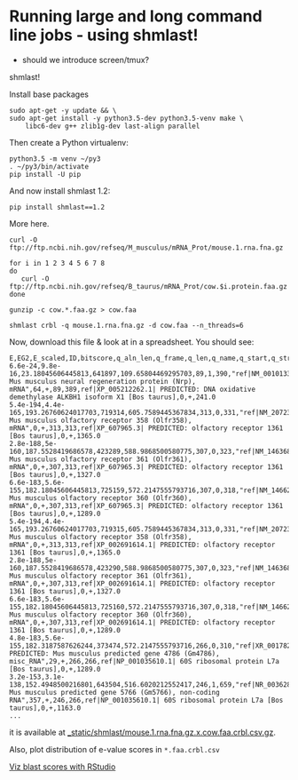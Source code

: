 # Running large and long command line jobs - using shmlast!

* should we introduce screen/tmux?

shmlast!

Install base packages

```
sudo apt-get -y update && \
sudo apt-get install -y python3.5-dev python3.5-venv make \
    libc6-dev g++ zlib1g-dev last-align parallel
```

Then create a Python virtualenv:
```
python3.5 -m venv ~/py3
. ~/py3/bin/activate
pip install -U pip
```

And now install shmlast 1.2:
```
pip install shmlast==1.2
```

More here.


```
curl -O ftp://ftp.ncbi.nih.gov/refseq/M_musculus/mRNA_Prot/mouse.1.rna.fna.gz

for i in 1 2 3 4 5 6 7 8
do
   curl -O ftp://ftp.ncbi.nih.gov/refseq/B_taurus/mRNA_Prot/cow.$i.protein.faa.gz
done

gunzip -c cow.*.faa.gz > cow.faa

shmlast crbl -q mouse.1.rna.fna.gz -d cow.faa --n_threads=6
```

Now, download this file & look at in a spreadsheet.  You should see:

```
E,EG2,E_scaled,ID,bitscore,q_aln_len,q_frame,q_len,q_name,q_start,q_strand,s_aln_len,s_len,s_name,s_start,s_strand,score
6.6e-24,9.8e-16,23.18045606445813,641897,109.65804469295703,89,1,390,"ref|NM_001013372.2| Mus musculus neural regeneration protein (Nrp), mRNA",64,+,89,389,ref|XP_005212262.1| PREDICTED: DNA oxidative demethylase ALKBH1 isoform X1 [Bos taurus],0,+,241.0
5.4e-194,4.4e-165,193.26760624017703,719314,605.7589445367834,313,0,331,"ref|NM_207235.1| Mus musculus olfactory receptor 358 (Olfr358), mRNA",0,+,313,313,ref|XP_607965.3| PREDICTED: olfactory receptor 1361 [Bos taurus],0,+,1365.0
2.8e-188,5e-160,187.5528419686578,423289,588.9868500580775,307,0,323,"ref|NM_146368.1| Mus musculus olfactory receptor 361 (Olfr361), mRNA",0,+,307,313,ref|XP_607965.3| PREDICTED: olfactory receptor 1361 [Bos taurus],0,+,1327.0
6.6e-183,5.6e-155,182.18045606445813,725159,572.2147555793716,307,0,318,"ref|NM_146622.1| Mus musculus olfactory receptor 360 (Olfr360), mRNA",0,+,307,313,ref|XP_607965.3| PREDICTED: olfactory receptor 1361 [Bos taurus],0,+,1289.0
5.4e-194,4.4e-165,193.26760624017703,719315,605.7589445367834,313,0,331,"ref|NM_207235.1| Mus musculus olfactory receptor 358 (Olfr358), mRNA",0,+,313,313,ref|XP_002691614.1| PREDICTED: olfactory receptor 1361 [Bos taurus],0,+,1365.0
2.8e-188,5e-160,187.5528419686578,423290,588.9868500580775,307,0,323,"ref|NM_146368.1| Mus musculus olfactory receptor 361 (Olfr361), mRNA",0,+,307,313,ref|XP_002691614.1| PREDICTED: olfactory receptor 1361 [Bos taurus],0,+,1327.0
6.6e-183,5.6e-155,182.18045606445813,725160,572.2147555793716,307,0,318,"ref|NM_146622.1| Mus musculus olfactory receptor 360 (Olfr360), mRNA",0,+,307,313,ref|XP_002691614.1| PREDICTED: olfactory receptor 1361 [Bos taurus],0,+,1289.0
4.8e-183,5.6e-155,182.3187587626244,373474,572.2147555793716,266,0,310,"ref|XR_001782298.1| PREDICTED: Mus musculus predicted gene 4786 (Gm4786), misc_RNA",29,+,266,266,ref|NP_001035610.1| 60S ribosomal protein L7a [Bos taurus],0,+,1289.0
3.2e-153,3.1e-138,152.4948500216801,643504,516.6020212552417,246,1,659,"ref|NR_003628.1| Mus musculus predicted gene 5766 (Gm5766), non-coding RNA",357,+,246,266,ref|NP_001035610.1| 60S ribosomal protein L7a [Bos taurus],0,+,1163.0
...
```

it is available at [_static/shmlast/mouse.1.rna.fna.gz.x.cow.faa.crbl.csv.gz](https://github.com/ngs-docs/angus/raw/17a0ba3b1d915de90a5b8bd1fbc1027eba47baf8/_static/shmlast/mouse.1.rna.fna.gz.x.cow.faa.crbl.csv.gz).

Also, plot distribution of e-value scores in `*.faa.crbl.csv`

[Viz blast scores with RStudio](visualizing-blast-scores-with-RStudio.html)
